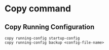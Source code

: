 # Copy command

## Copy Running Configuration

```shell
copy running-config startup-config
copy running-config backup <config-file-name>

```